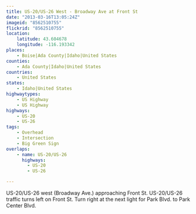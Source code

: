 ```yaml
---
title: US-20/US-26 West - Broadway Ave at Front St
date: "2013-03-16T13:05:24Z"
imageid: "8562510755"
flickrid: "8562510755"
location:
    latitude: 43.604678
    longitude: -116.193342
places:
    - Boise|Ada County|Idaho|United States
counties:
    - Ada County|Idaho|United States
countries:
    - United States
states:
    - Idaho|United States
highwaytypes:
    - US Highway
    - US Highway
highways:
    - US-20
    - US-26
tags:
    - Overhead
    - Intersection
    - Big Green Sign
overlaps:
    - name: US-20/US-26
      highways:
        - US-20
        - US-26

---
```

US-20/US-26 west (Broadway Ave.) approaching Front St.  US-20/US-26 traffic turns left on Front St.  Turn right at the next light for Park Blvd. to Park Center Blvd.